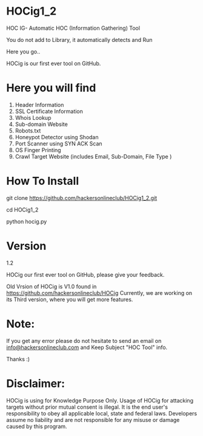 # HOCig1_2
HOC IG- Automatic HOC (Information Gathering) Tool

You do not add to Library, it automatically detects and Run

Here you go..

HOCig is our first ever tool on GitHub.


# Here you will find
1.  Header Information
2.  SSL Certificate Information
3.  Whois Lookup
4.  Sub-domain Website
5.  Robots.txt
6.  Honeypot Detector using Shodan
7.  Port Scanner using SYN ACK Scan
8.  OS Finger Printing
9.  Crawl Target Website (includes Email, Sub-Domain, File Type )

# How To Install

git clone https://github.com/hackersonlineclub/HOCig1_2.git

cd HOCig1_2

python hocig.py

# Version
1.2

HOCig our first ever tool on GitHub, please give your feedback. 

Old Vrsion of HOCig is V1.0 found in https://github.com/hackersonlineclub/HOCig
Currently, we are working on its Third version, where you will get more features.

# Note: 
If you get any error please do not hesitate to send an email on info@hackersonlineclub.com and Keep Subject "HOC Tool" info.

Thanks :)

# Disclaimer:

HOCig is using for Knowledge Purpose Only. Usage of HOCig for attacking targets without prior mutual consent is illegal. It is the end user's responsibility to obey all applicable local, state and federal laws. Developers assume no liability and are not responsible for any misuse or damage caused by this program.
